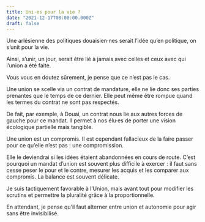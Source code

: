 ```yaml
---
title: Uni·es pour la vie ?
date: "2021-12-17T08:00:00.000Z"
draft: false
---
```


Une arlésienne des politiques douaisien·nes serait l’idée qu’en politique, on s’unit pour la vie.

Ainsi, s’unir, un jour, serait être lié à jamais avec celles et ceux avec qui l’union a été faite.

Vous vous en doutez sûrement, je pense que ce n’est pas le cas.

Une union se scelle via un contrat de mandature, elle ne lie donc ses parties prenantes que le temps de ce dernier. Elle peut même être rompue quand les termes du contrat ne sont pas respectés.

De fait, par exemple, à Douai, un contrat nous lie aux autres forces de gauche pour ce mandat. Il permet à nos élu·es de porter une vision écologique partielle mais tangible.

Une union est un compromis. Il est cependant fallacieux de la faire passer pour ce qu’elle n’est pas : une compromission.

Elle le deviendrai si les idées étaient abandonnées en cours de route. C’est pourquoi un mandat d’union est souvent plus difficile à exercer : il faut sans cesse peser le pour et le contre, mesurer les acquis et les comparer aux compromis. La balance est souvent délicate.

Je suis tactiquement favorable à l’Union, mais avant tout pour modifier les scrutins et permettre la pluralité grâce à la proportionnelle.

En attendant, je pense qu’il faut alterner entre union et autonomie pour agir sans être invisibilisé.
